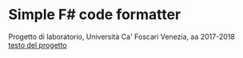 # Simple F# code formatter

Progetto di laboratorio, Università Ca' Foscari Venezia, aa 2017-2018  
[testo del progetto](https://github.com/gilbertoverg/FSharpCodeFormatter/blob/master/Progetto_LabProg2017%20(9).pdf)  
